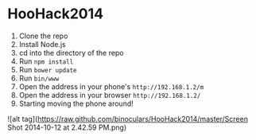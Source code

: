 HooHack2014
===========
1. Clone the repo
1. Install Node.js
1. cd into the directory of the repo
1. Run `npm install`
1. Run `bower update`
1. Run `bin/www`
1. Open the address in your phone's `http://192.168.1.2/m`
1. Open the address in your browser `http://192.168.1.2/`
1. Starting moving the phone around!

![alt tag](https://raw.github.com/binoculars/HooHack2014/master/Screen Shot 2014-10-12 at 2.42.59 PM.png)